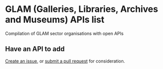# GLAM (Galleries, Libraries, Archives and Museums) APIs list

Compilation of GLAM sector organisations with open APIs

## Have an API to add
[Create an issue](https://github.com/calumryan/glam-apis-list/issues), or [submit a pull request](https://github.com/calumryan/glam-apis-list/pulls) for consideration.
